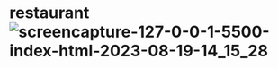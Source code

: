 # restaurant![screencapture-127-0-0-1-5500-index-html-2023-08-19-14_15_28](https://github.com/RittaGul/restaurant/assets/82938450/28a15c0b-843c-46a5-84ee-7260148f578a)
